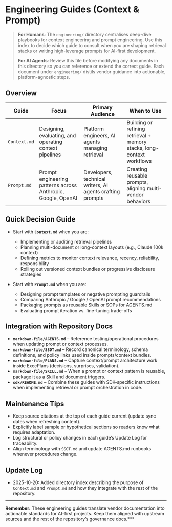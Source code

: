 # Engineering Guides (Context & Prompt)

> **For Humans**: The `engineering/` directory centralises deep-dive playbooks for context engineering and prompt engineering. Use this index to decide which guide to consult when you are shaping retrieval stacks or writing high-leverage prompts for AI-first development.
>
> **For AI Agents**: Review this file before modifying any documents in this directory so you can reference or extend the correct guide. Each document under `engineering/` distils vendor guidance into actionable, platform-agnostic steps.

## Overview

| Guide | Focus | Primary Audience | When to Use |
|-------|-------|------------------|-------------|
| `Context.md` | Designing, evaluating, and operating context pipelines | Platform engineers, AI agents managing retrieval | Building or refining retrieval + memory stacks, long-context workflows |
| `Prompt.md` | Prompt engineering patterns across Anthropic, Google, OpenAI | Developers, technical writers, AI agents crafting prompts | Creating reusable prompts, aligning multi-vendor behaviors |

## Quick Decision Guide

- Start with **`Context.md`** when you are:
  - Implementing or auditing retrieval pipelines
  - Planning multi-document or long-context layouts (e.g., Claude 100k context)
  - Defining metrics to monitor context relevance, recency, reliability, responsibility
  - Rolling out versioned context bundles or progressive disclosure strategies

- Start with **`Prompt.md`** when you are:
  - Designing prompt templates or negative prompting guardrails
  - Comparing Anthropic / Google / OpenAI prompt recommendations
  - Packaging prompts as reusable Skills or SOPs for AGENTS.md
  - Evaluating prompt iteration vs. fine-tuning trade-offs

## Integration with Repository Docs

- **`markdown-file/AGENTS.md`** – Reference testing/operational procedures when updating prompt or context processes.
- **`markdown-file/SSOT.md`** – Record canonical terminology, schema definitions, and policy links used inside prompts/context bundles.
- **`markdown-file/PLANS.md`** – Capture context/prompt architecture work inside ExecPlans (decisions, surprises, validation).
- **`markdown-file/SKILL.md`** – When a prompt or context pattern is reusable, package it as a Skill and document triggers.
- **`sdk/README.md`** – Combine these guides with SDK-specific instructions when implementing retrieval or prompt orchestration in code.

## Maintenance Tips

- Keep source citations at the top of each guide current (update sync dates when refreshing content).
- Explicitly label sample or hypothetical sections so readers know what requires adaptation.
- Log structural or policy changes in each guide’s Update Log for traceability.
- Align terminology with `SSOT.md` and update AGENTS.md runbooks whenever procedures change.

## Update Log

- 2025-10-20: Added directory index describing the purpose of `Context.md` and `Prompt.md` and how they integrate with the rest of the repository.

---

**Remember:** These engineering guides translate vendor documentation into actionable standards for AI-first projects. Keep them aligned with upstream sources and the rest of the repository’s governance docs.***
